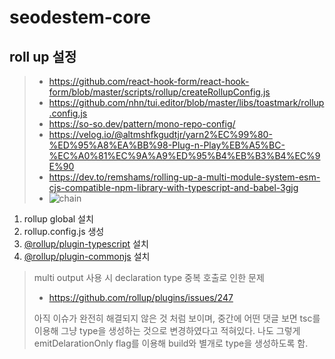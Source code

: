 # seodestem-core

## roll up 설정

> - https://github.com/react-hook-form/react-hook-form/blob/master/scripts/rollup/createRollupConfig.js
> - https://github.com/nhn/tui.editor/blob/master/libs/toastmark/rollup.config.js
> - https://so-so.dev/pattern/mono-repo-config/
> - https://velog.io/@altmshfkgudtjr/yarn2%EC%99%80-%ED%95%A8%EA%BB%98-Plug-n-Play%EB%A5%BC-%EC%A0%81%EC%9A%A9%ED%95%B4%EB%B3%B4%EC%9E%90
> - https://dev.to/remshams/rolling-up-a-multi-module-system-esm-cjs-compatible-npm-library-with-typescript-and-babel-3gjg
> - ![chain](https://res.cloudinary.com/practicaldev/image/fetch/s--crgTkvZX--/c_limit%2Cf_auto%2Cfl_progressive%2Cq_auto%2Cw_880/https://github.com/remshams/node-module-esm/blob/images/images/build-chain.jpeg%3Fraw%3Dtrue)

1. rollup global 설치
2. rollup.config.js 생성
3. [@rollup/plugin-typescript](https://www.npmjs.com/package/@rollup/plugin-typescript) 설치
4. [@rollup/plugin-commonjs](https://www.npmjs.com/package/@rollup/plugin-commonjs) 설치

> multi output 사용 시 declaration type 중복 호출로 인한 문제
>
> - https://github.com/rollup/plugins/issues/247
>
> 아직 이슈가 완전히 해결되지 않은 것 처럼 보이며, 중간에 어떤 댓글 보면 tsc를 이용해 그냥 type을 생성하는 것으로 변경하였다고 적혀있다.
> 나도 그렇게 emitDelarationOnly flag를 이용해 build와 별개로 type을 생성하도록 함.
